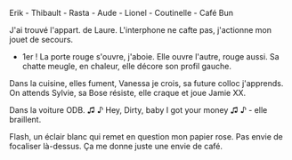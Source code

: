 Erik - Thibault - Rasta - Aude - Lionel - Coutinelle - Café Bun

J'ai trouvé l'appart. de Laure.
L'interphone ne cafte pas, j'actionne mon jouet de secours.
- 1er !
La porte rouge s'ouvre, j'aboie.
Elle ouvre l'autre, rouge aussi. Sa chatte meugle, en chaleur, elle décore son profil gauche.

Dans la cuisine, elles fument, Vanessa je crois, sa future colloc j'apprends.
On attends Sylvie, sa Bose résiste, elle craque et joue Jamie XX.

Dans la voiture ODB.
 ♫ ♪ Hey, Dirty, baby I got your money ♫ ♪ - elle braillent.

Flash, un éclair blanc qui remet en question mon papier rose.
Pas envie de focaliser là-dessus.
Ça me donne juste une envie de café.
